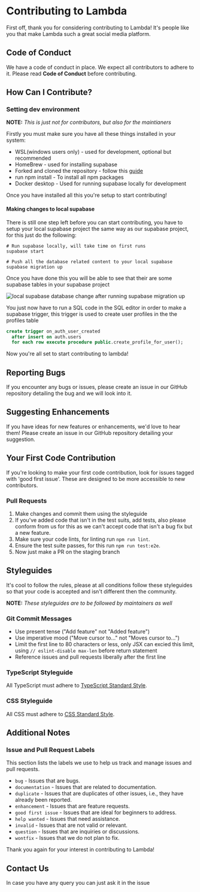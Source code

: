 # Contributing to Lambda

First off, thank you for considering contributing to Lambda! It's people like you that make Lambda such a great social media platform.

## Code of Conduct

We have a code of conduct in place. We expect all contributors to adhere to it. Please read **Code of Conduct** before contributing.

## How Can I Contribute?

### Setting dev environment

**NOTE:** _This is just not for contributors, but also for the maintianers_

Firstly you must make sure you have all these things installed in your system:

- WSL(windows users only) - used for development, optional but recommended
- HomeBrew - used for installing supabase
- Forked and cloned the repository - follow this [guide](https://dev.to/ezpieco/how-to-contribute-in-github-48pn)
- run npm install - To install all npm packages
- Docker desktop - Used for running supabase locally for development

Once you have installed all this you're setup to start contributing!

#### Making changes to local supabase

There is still one step left before you can start contributing, you have to setup your local supabase project the same way as our supabase project, for this just do the following:

```
# Run supabase locally, will take time on first runs
supabase start

# Push all the database related content to your local supabase
supabase migration up
```

Once you have done this you will be able to see that their are some supabase tables in your supabase project

![local supabase database change after running supabase migration up](https://github.com/ezpie1/lambda-official/assets/104765117/2cc28757-cf19-4798-af41-0a0bddeab29e)

You just now have to run a SQL code in the SQL editor in order to make a supabase trigger, this trigger is used to create user profiles in the the profiles table

```sql
create trigger on_auth_user_created
  after insert on auth.users
  for each row execute procedure public.create_profile_for_user();
```

Now you're all set to start contributing to lambda!

## Reporting Bugs

If you encounter any bugs or issues, please create an issue in our GitHub repository detailing the bug and we will look into it.

## Suggesting Enhancements

If you have ideas for new features or enhancements, we'd love to hear them! Please create an issue in our GitHub repository detailing your suggestion.

## Your First Code Contribution

If you're looking to make your first code contribution, look for issues tagged with 'good first issue'. These are designed to be more accessible to new contributors.

### Pull Requests

1. Make changes and commit them using the styleguide
2. If you've added code that isn't in the test suits, add tests, also please conform from us for this as we can't accept code that isn't a bug fix but a new feature.
3. Make sure your code lints, for linting run `npm run lint`.
4. Ensure the test suite passes, for this run `npm run test:e2e`.
5. Now just make a PR on the staging branch

## Styleguides

It's cool to follow the rules, please at all conditions follow these styleguides so that your code is accepted and isn't different then the community.

**NOTE:** _These styleguides are to be followed by maintainers as well_

### Git Commit Messages

- Use present tense ("Add feature" not "Added feature")
- Use imperative mood ("Move cursor to..." not "Moves cursor to...")
- Limit the first line to 80 characters or less, only JSX can excied this limit, using `// eslint-disable max-len` before return statement
- Reference issues and pull requests liberally after the first line

### TypeScript Styleguide

All TypeScript must adhere to [TypeScript Standard Style](https://github.com/ezpie1/lambda-official/blob/main/.github/styleGuides/TypeScriptStyleGuide.md).

### CSS Styleguide

All CSS must adhere to [CSS Standard Style](https://github.com/ezpie1/lambda-official/blob/main/.github/styleGuides/CssStyleGuide.md).

## Additional Notes

### Issue and Pull Request Labels

This section lists the labels we use to help us track and manage issues and pull requests.

- `bug` - Issues that are bugs.
- `documentation` - Issues that are related to documentation.
- `duplicate` - Issues that are duplicates of other issues, i.e., they have already been reported.
- `enhancement` - Issues that are feature requests.
- `good first issue` - Issues that are ideal for beginners to address.
- `help wanted` - Issues that need assistance.
- `invalid` - Issues that are not valid or relevant.
- `question` - Issues that are inquiries or discussions.
- `wontfix` - Issues that we do not plan to fix.

Thank you again for your interest in contributing to Lambda!

## Contact Us

In case you have any query you can just ask it in the issue
